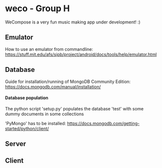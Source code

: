 # weco - Group H
WeCompose is a very fun music making app under development! :)

## Emulator
How to use an emulator from commandline: https://stuff.mit.edu/afs/sipb/project/android/docs/tools/help/emulator.html

## Database
Guide for installation/running of MongoDB Community Edition: https://docs.mongodb.com/manual/installation/
#### Database population
The python script 'setup.py' populates the database 'test' with some dummy documents in some collections

'PyMongo' has to be installed:
https://docs.mongodb.com/getting-started/python/client/

## Server

## Client
